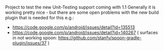 Project to test the new Unit-Testing support coming with 1.1
Generally it is working pretty nice - but there are some open problems with the new build plugin that is needed for this e.g.:

 * https://code.google.com/p/android/issues/detail?id=135513
 * https://code.google.com/p/android/issues/detail?id=140267 ( surfaces in not working spoon: https://github.com/stanfy/spoon-gradle-plugin/issues/37 )
